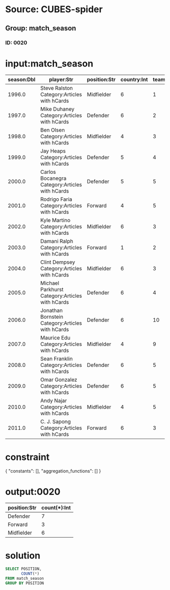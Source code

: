 # Source: CUBES-spider
## Group: match_season
### ID: 0020

# input:match_season

| season:Dbl | player:Str | position:Str | country:Int | team:Int | draft_pick_number:Int | draft_class:Str | college:Str |
|---|---|---|---|---|---|---|---|
| 1996.0 | Steve Ralston Category:Articles with hCards | Midfielder | 6 | 1 | 18 | 1996 MLS College Draft | Florida International |
| 1997.0 | Mike Duhaney Category:Articles with hCards | Defender | 6 | 2 | 87 | 1996 MLS Inaugural Player Draft | UNLV |
| 1998.0 | Ben Olsen Category:Articles with hCards | Midfielder | 4 | 3 | 2 | Project-40 | Virginia |
| 1999.0 | Jay Heaps Category:Articles with hCards | Defender | 5 | 4 | 5 | 1999 MLS College Draft | Duke |
| 2000.0 | Carlos Bocanegra Category:Articles with hCards | Defender | 5 | 5 | 4 | 2000 MLS SuperDraft | UCLA |
| 2001.0 | Rodrigo Faria Category:Articles with hCards | Forward | 4 | 5 | 13 | 2001 MLS SuperDraft | Concordia College |
| 2002.0 | Kyle Martino Category:Articles with hCards | Midfielder | 6 | 3 | 8 | 2002 MLS SuperDraft | Virginia |
| 2003.0 | Damani Ralph Category:Articles with hCards | Forward | 1 | 2 | 18 | 2003 MLS SuperDraft | Connecticut |
| 2004.0 | Clint Dempsey Category:Articles with hCards | Midfielder | 6 | 3 | 8 | 2004 MLS SuperDraft | Furman |
| 2005.0 | Michael Parkhurst Category:Articles with hCards | Defender | 6 | 4 | 9 | 2005 MLS SuperDraft | Wake Forest |
| 2006.0 | Jonathan Bornstein Category:Articles with hCards | Defender | 6 | 10 | 37 | 2006 MLS SuperDraft | UCLA |
| 2007.0 | Maurice Edu Category:Articles with hCards | Midfielder | 4 | 9 | 1 | 2007 MLS SuperDraft | Maryland |
| 2008.0 | Sean Franklin Category:Articles with hCards | Defender | 6 | 5 | 4 | 2008 MLS SuperDraft | Cal State Northridge |
| 2009.0 | Omar Gonzalez Category:Articles with hCards | Defender | 6 | 5 | 3 | 2009 MLS SuperDraft | Maryland |
| 2010.0 | Andy Najar Category:Articles with hCards | Midfielder | 4 | 5 | 6 | D.C. United Academy | none |
| 2011.0 | C. J. Sapong Category:Articles with hCards | Forward | 6 | 3 | 10 | 2011 MLS SuperDraft | James Madison |

# constraint

{
  "constants": [],
  "aggregation_functions": []
}

# output:0020

| position:Str | count(*):Int |
|---|---|
| Defender | 7 |
| Forward | 3 |
| Midfielder | 6 |

# solution

```sql
SELECT POSITION,
       COUNT(*)
FROM match_season
GROUP BY POSITION
```
